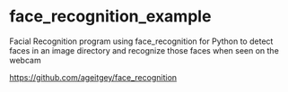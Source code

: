 # face_recognition_example
Facial Recognition program using face_recognition for Python to detect faces in an image directory and recognize those faces when seen on the webcam

https://github.com/ageitgey/face_recognition
